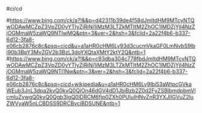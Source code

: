 #ci/cd 

#https://www.bing.com/ck/a?!&&p=d42311b39de4f58dJmltdHM9MTcyNTQwODAwMCZpZ3VpZD0yYTIyZjRiNi1iMzM3LTZkMTItM2ZhOC1lMDZjYjI4NzZjOGMmaW5zaWQ9NTIwMQ&ptn=3&ver=2&hsh=3&fclid=2a22f4b6-b337-6d12-3fa8-e06cb2876c8c&psq=cicd&u=a1aHR0cHM6Ly93d3cucmVkaGF0LmNvbS9lbi90b3BpY3MvZGV2b3BzL3doYXQtaXMtY2ktY2Q&ntb=1
#https://www.bing.com/ck/a?!&&p=c93dba304c778fbdJmltdHM9MTcyNTQwODAwMCZpZ3VpZD0yYTIyZjRiNi1iMzM3LTZkMTItM2ZhOC1lMDZjYjI4NzZjOGMmaW5zaWQ9NTI1Nw&ptn=3&ver=2&hsh=3&fclid=2a22f4b6-b337-6d12-3fa8-e06cb2876c8c&psq=cicd+wikipedia&u=a1aHR0cHM6Ly9lbi53aWtpcGVkaWEub3JnL3dpa2kvQ0kvQ0QjOn46dGV4dD1JbiBzb2Z0d2FyZSBlbmdpbmVlcmluZywgQ0kvQ0Qgb3IgQ0lDRCM6fjp0ZXh0PUluIHNvZnR3YXJlIGVuZ2luZWVyaW5nLCBDSS9DRCBvciBDSUNE&ntb=1
